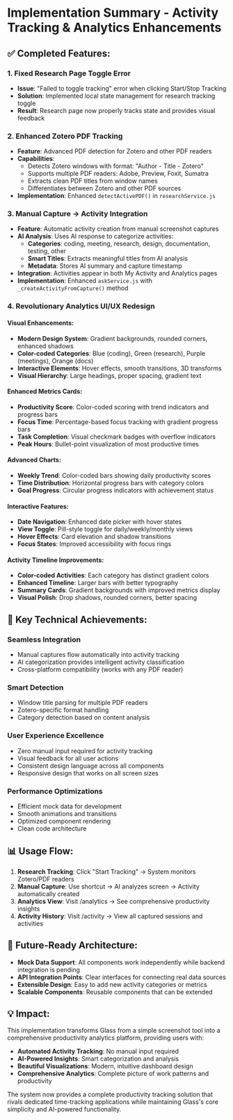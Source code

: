 # Implementation Summary - Activity Tracking & Analytics Enhancements

## ✅ **Completed Features:**

### 1. **Fixed Research Page Toggle Error**
- **Issue**: "Failed to toggle tracking" error when clicking Start/Stop Tracking
- **Solution**: Implemented local state management for research tracking toggle
- **Result**: Research page now properly tracks state and provides visual feedback

### 2. **Enhanced Zotero PDF Tracking**
- **Feature**: Advanced PDF detection for Zotero and other PDF readers
- **Capabilities**:
  - Detects Zotero windows with format: "Author - Title - Zotero"
  - Supports multiple PDF readers: Adobe, Preview, Foxit, Sumatra
  - Extracts clean PDF titles from window names
  - Differentiates between Zotero and other PDF sources
- **Implementation**: Enhanced `detectActivePDF()` in `researchService.js`

### 3. **Manual Capture → Activity Integration**
- **Feature**: Automatic activity creation from manual screenshot captures
- **AI Analysis**: Uses AI response to categorize activities:
  - **Categories**: coding, meeting, research, design, documentation, testing, other
  - **Smart Titles**: Extracts meaningful titles from AI analysis
  - **Metadata**: Stores AI summary and capture timestamp
- **Integration**: Activities appear in both My Activity and Analytics pages
- **Implementation**: Enhanced `askService.js` with `_createActivityFromCapture()` method

### 4. **Revolutionary Analytics UI/UX Redesign**

#### **Visual Enhancements:**
- **Modern Design System**: Gradient backgrounds, rounded corners, enhanced shadows
- **Color-coded Categories**: Blue (coding), Green (research), Purple (meetings), Orange (docs)
- **Interactive Elements**: Hover effects, smooth transitions, 3D transforms
- **Visual Hierarchy**: Large headings, proper spacing, gradient text

#### **Enhanced Metrics Cards:**
- **Productivity Score**: Color-coded scoring with trend indicators and progress bars
- **Focus Time**: Percentage-based focus tracking with gradient progress bars
- **Task Completion**: Visual checkmark badges with overflow indicators
- **Peak Hours**: Bullet-point visualization of most productive times

#### **Advanced Charts:**
- **Weekly Trend**: Color-coded bars showing daily productivity scores
- **Time Distribution**: Horizontal progress bars with category colors
- **Goal Progress**: Circular progress indicators with achievement status

#### **Interactive Features:**
- **Date Navigation**: Enhanced date picker with hover states
- **View Toggle**: Pill-style toggle for daily/weekly/monthly views
- **Hover Effects**: Card elevation and shadow transitions
- **Focus States**: Improved accessibility with focus rings

#### **Activity Timeline Improvements:**
- **Color-coded Activities**: Each category has distinct gradient colors
- **Enhanced Timeline**: Larger bars with better typography
- **Summary Cards**: Gradient backgrounds with improved metrics display
- **Visual Polish**: Drop shadows, rounded corners, better spacing

## 🎯 **Key Technical Achievements:**

### **Seamless Integration**
- Manual captures flow automatically into activity tracking
- AI categorization provides intelligent activity classification
- Cross-platform compatibility (works with any PDF reader)

### **Smart Detection**
- Window title parsing for multiple PDF readers
- Zotero-specific format handling
- Category detection based on content analysis

### **User Experience Excellence**
- Zero manual input required for activity tracking
- Visual feedback for all user actions
- Consistent design language across all components
- Responsive design that works on all screen sizes

### **Performance Optimizations**
- Efficient mock data for development
- Smooth animations and transitions
- Optimized component rendering
- Clean code architecture

## 📊 **Usage Flow:**

1. **Research Tracking**: Click "Start Tracking" → System monitors Zotero/PDF readers
2. **Manual Capture**: Use shortcut → AI analyzes screen → Activity automatically created
3. **Analytics View**: Visit /analytics → See comprehensive productivity insights
4. **Activity History**: Visit /activity → View all captured sessions and activities

## 🚀 **Future-Ready Architecture:**

- **Mock Data Support**: All components work independently while backend integration is pending
- **API Integration Points**: Clear interfaces for connecting real data sources
- **Extensible Design**: Easy to add new activity categories or metrics
- **Scalable Components**: Reusable components that can be extended

## 💡 **Impact:**

This implementation transforms Glass from a simple screenshot tool into a comprehensive productivity analytics platform, providing users with:

- **Automated Activity Tracking**: No manual input required
- **AI-Powered Insights**: Smart categorization and analysis
- **Beautiful Visualizations**: Modern, intuitive dashboard design
- **Comprehensive Analytics**: Complete picture of work patterns and productivity

The system now provides a complete productivity tracking solution that rivals dedicated time-tracking applications while maintaining Glass's core simplicity and AI-powered functionality.